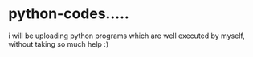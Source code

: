 # python-codes.....
i will be uploading python programs which are well executed by myself, without taking so much help :)
